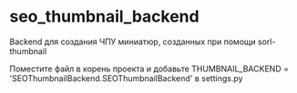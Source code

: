 # seo_thumbnail_backend
Backend для создания ЧПУ миниатюр, созданных при помощи sorl-thumbnail

Поместите файл в корень проекта и добавьте THUMBNAIL_BACKEND = 'SEOThumbnailBackend.SEOThumbnailBackend' в settings.py
